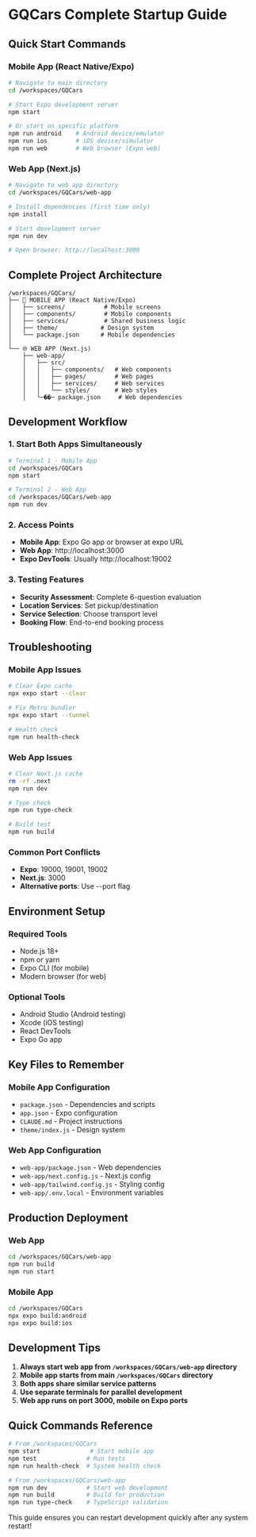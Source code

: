 # GQCars Complete Startup Guide

## Quick Start Commands

### Mobile App (React Native/Expo)
```bash
# Navigate to main directory
cd /workspaces/GQCars

# Start Expo development server
npm start

# Or start on specific platform
npm run android    # Android device/emulator
npm run ios        # iOS device/simulator  
npm run web        # Web browser (Expo web)
```

### Web App (Next.js)
```bash
# Navigate to web app directory
cd /workspaces/GQCars/web-app

# Install dependencies (first time only)
npm install

# Start development server
npm run dev

# Open browser: http://localhost:3000
```

## Complete Project Architecture

```
/workspaces/GQCars/
├── 📱 MOBILE APP (React Native/Expo)
│   ├── screens/           # Mobile screens
│   ├── components/        # Mobile components  
│   ├── services/          # Shared business logic
│   ├── theme/            # Design system
│   └── package.json      # Mobile dependencies
│
└── 🌐 WEB APP (Next.js)
    ├── web-app/
    │   ├── src/
    │   │   ├── components/   # Web components
    │   │   ├── pages/        # Web pages
    │   │   ├── services/     # Web services
    │   │   └── styles/       # Web styles
    │   └─��─ package.json     # Web dependencies
```

## Development Workflow

### 1. Start Both Apps Simultaneously
```bash
# Terminal 1 - Mobile App
cd /workspaces/GQCars
npm start

# Terminal 2 - Web App  
cd /workspaces/GQCars/web-app
npm run dev
```

### 2. Access Points
- **Mobile App**: Expo Go app or browser at expo URL
- **Web App**: http://localhost:3000
- **Expo DevTools**: Usually http://localhost:19002

### 3. Testing Features
- **Security Assessment**: Complete 6-question evaluation
- **Location Services**: Set pickup/destination
- **Service Selection**: Choose transport level
- **Booking Flow**: End-to-end booking process

## Troubleshooting

### Mobile App Issues
```bash
# Clear Expo cache
npx expo start --clear

# Fix Metro bundler
npx expo start --tunnel

# Health check
npm run health-check
```

### Web App Issues
```bash
# Clear Next.js cache
rm -rf .next
npm run dev

# Type check
npm run type-check

# Build test
npm run build
```

### Common Port Conflicts
- **Expo**: 19000, 19001, 19002
- **Next.js**: 3000
- **Alternative ports**: Use --port flag

## Environment Setup

### Required Tools
- Node.js 18+
- npm or yarn
- Expo CLI (for mobile)
- Modern browser (for web)

### Optional Tools
- Android Studio (Android testing)
- Xcode (iOS testing)
- React DevTools
- Expo Go app

## Key Files to Remember

### Mobile App Configuration
- `package.json` - Dependencies and scripts
- `app.json` - Expo configuration  
- `CLAUDE.md` - Project instructions
- `theme/index.js` - Design system

### Web App Configuration
- `web-app/package.json` - Web dependencies
- `web-app/next.config.js` - Next.js config
- `web-app/tailwind.config.js` - Styling config
- `web-app/.env.local` - Environment variables

## Production Deployment

### Web App
```bash
cd /workspaces/GQCars/web-app
npm run build
npm run start
```

### Mobile App
```bash
cd /workspaces/GQCars
npx expo build:android
npx expo build:ios
```

## Development Tips

1. **Always start web app from `/workspaces/GQCars/web-app` directory**
2. **Mobile app starts from main `/workspaces/GQCars` directory**
3. **Both apps share similar service patterns**
4. **Use separate terminals for parallel development**
5. **Web app runs on port 3000, mobile on Expo ports**

## Quick Commands Reference

```bash
# From /workspaces/GQCars
npm start              # Start mobile app
npm test              # Run tests
npm run health-check  # System health check

# From /workspaces/GQCars/web-app  
npm run dev           # Start web development
npm run build         # Build for production
npm run type-check    # TypeScript validation
```

This guide ensures you can restart development quickly after any system restart!